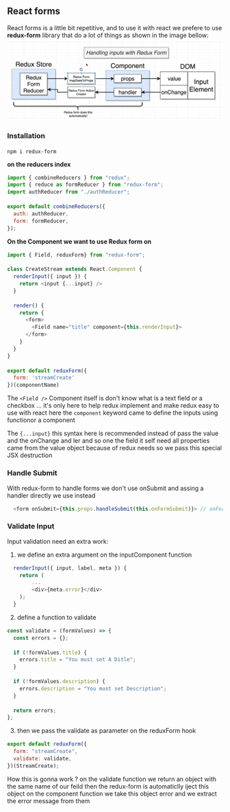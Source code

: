 ## React forms

React forms is a little bit repetitive, and to use it with react we prefere to use **redux-form** library that do a lot of things as shown in the image bellow:
![How React Forms Works](../images/readux-forms-flow.JPG)

### Installation

`npm i redux-form`

**on the reducers index**

```javascript
import { combineReducers } from "redux";
import { reduce as formReducer } from "redux-form";
import authReducer from "./authReducer";

export default combineReducers({
  auth: authReducer,
  form: formReducer,
});
```

**On the Component we want to use Redux form on**

```javascript
import { Field, reduxForm} from "redux-form";

class CreateStream extends React.Component {
  renderInput({ input }) {
    return <input {...input} />
  }

  render() {
    return {
      <form>
        <Field name="title" component={this.renderInput}>
      </form>
    }
  }
}

export default reduxForm({
  form: 'streamCreate'
})(componentName)
```

The `<Field />` Component itself is don't know what is a text field or a checkbox ... it's only here to help redux implement and make redux easy to use with react here the `component` keyword came to define the inputs using functionor a component

The `{...input}` this syntax here is recommended instead of pass the value and the onChange and ler and so one the field it self need all properties came from the value object because of redux needs so we pass this special JSX destruction

### Handle Submit

With redux-form to handle forms we don't use onSubmit and assing a handler directly we use instead

```javascript
  <form onSubmit={this.props.handleSubmit(this.onFormSubmit)}> // onFormSubmit is a function that we define by our self
```

### Validate Input

Input validation need an extra work:

1. we define an extra argument on the inputComponent function

```javascript
  renderInput({ input, label, meta }) {
    return (
        ...
        <div>{meta.error}</div>
    );
  }
```

2. define a function to validate

```javascript
const validate = (formValues) => {
  const errors = {};

  if (!formValues.title) {
    errors.title = "You must set A Ditle";
  }

  if (!formValues.description) {
    errors.description = "You must set Description";
  }

  return errors;
};
```

3. then we pass the validate as parameter on the reduxForm hook

```javascript
export default reduxForm({
  form: "streamCreate",
  validate: validate,
})(StreamCreate);
```

How this is gonna work ? on the validate function we return an object with the same name of our feild then the redux-form is automaticlly iject this object on the component function we take this object error and we extract the error message from them
